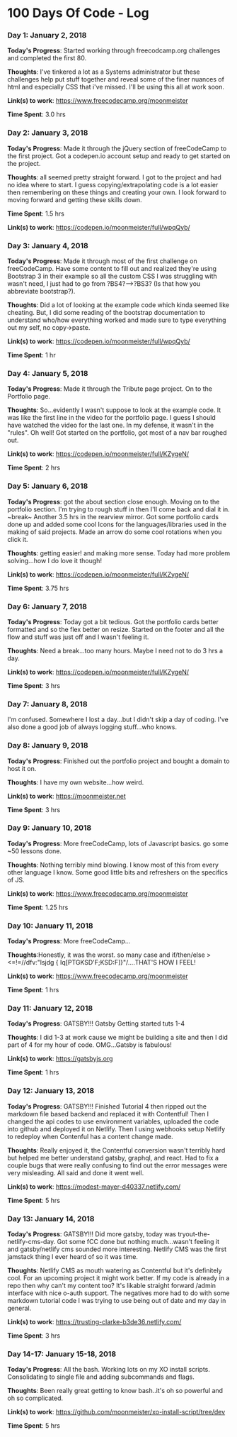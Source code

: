 # 100 Days Of Code - Log

### Day 1: January 2, 2018

**Today's Progress**: Started working through freecodcamp.org challenges and completed the first 80.

**Thoughts**: I've tinkered a lot as a Systems administrator but these challenges help put stuff together and reveal some of the finer nuances of html and especially CSS that i've missed. I'll be using this all at work soon.

**Link(s) to work**: https://www.freecodecamp.org/moonmeister

**Time Spent**: 3.0 hrs

### Day 2: January 3, 2018

**Today's Progress**: Made it through the jQuery section of freeCodeCamp to the first project. Got a codepen.io account setup and ready to get started on the project.

**Thoughts**: all seemed pretty straight forward. I got to the project and had no idea where to start. I guess copying/extrapolating code is a lot easier then remembering on these things and creating your own. I look forward to moving forward and getting these skills down.

**Time Spent**: 1.5 hrs

**Link(s) to work**: https://codepen.io/moonmeister/full/wpqQyb/

### Day 3: January 4, 2018

**Today's Progress**: Made it through most of the first challenge on freeCodeCamp. Have some content to fill out and realized they're using Bootstrap 3 in their example so all the custom CSS I was struggling with wasn't need, I just had to go from ?BS4?-->?BS3? (Is that how you abbreviate bootstrap?).

**Thoughts**: Did a lot of looking at the example code which kinda seemed like cheating. But, I did some reading of the bootstrap documentation to understand who/how everything worked and made sure to type everything out my self, no copy->paste.

**Link(s) to work**: https://codepen.io/moonmeister/full/wpqQyb/

**Time Spent**: 1 hr

### Day 4: January 5, 2018

**Today's Progress**: Made it through the Tribute page project. On to the Portfolio page.

**Thoughts**: So...evidently I wasn't suppose to look at the example code. It was like the first line in the video for the portfolio page. I guess I should have watched the video for the last one. In my defense, it wasn't in the "rules". Oh well! Got started on the portfolio, got most of a nav bar roughed out.

**Link(s) to work**: https://codepen.io/moonmeister/full/KZygeN/

**Time Spent**: 2 hrs

### Day 5: January 6, 2018

**Today's Progress**: got the about section close enough. Moving on to the portfolio section. I'm trying to rough stuff in then I'll come back and dial it in. ~break~ Another 3.5 hrs in the rearview mirror. Got some portfolio cards done up and added some cool Icons for the languages/libraries used in the making of said projects. Made an arrow do some cool rotations when you click it.

**Thoughts**: getting easier! and making more sense. Today had more problem solving...how I do love it though!

**Link(s) to work**: https://codepen.io/moonmeister/full/KZygeN/

**Time Spent**: 3.75 hrs

### Day 6: January 7, 2018

**Today's Progress**: Today got a bit tedious. Got the portfolio cards better formatted and so the flex better on resize. Started on the footer and all the flow and stuff was just off and I wasn't feeling it.

**Thoughts**: Need a break...too many hours. Maybe I need not to do 3 hrs a day.

**Link(s) to work**: https://codepen.io/moonmeister/full/KZygeN/

**Time Spent**: 3 hrs

### Day 7: January 8, 2018

I'm confused. Somewhere I lost a day...but I didn't skip a day of coding. I've also done a good job of always logging stuff...who knows.

### Day 8: January 9, 2018

**Today's Progress**: Finished out the portfolio project and bought a domain to host it on.

**Thoughts**: I have my own website...how weird.

**Link(s) to work**: https://moonmeister.net

**Time Spent**: 3 hrs

### Day 9: January 10, 2018

**Today's Progress**: More freeCodeCamp, lots of Javascript basics. go some ~50 lessons done.

**Thoughts**: Nothing terribly mind blowing. I know most of this from every other language I know. Some good little bits and refreshers on the specifics of JS.

**Link(s) to work**: https://www.freecodecamp.org/moonmeister

**Time Spent**: 1.25 hrs

### Day 10: January 11, 2018

**Today's Progress**: More freeCodeCamp...

**Thoughts**:Honestly, it was the worst. so many case and if/then/else ><=!=//dfv:"lsjdg
{ Iq[PTGKSD'F;KSD:F]}"/....THAT'S HOW I FEEL!

**Link(s) to work**: https://www.freecodecamp.org/moonmeister

**Time Spent**: 1 hrs

### Day 11: January 12, 2018

**Today's Progress**: GATSBY!!! Gatsby Getting started tuts 1-4

**Thoughts**: I did 1-3 at work cause we might be building a site and then I did part of 4 for my hour of code. OMG...Gatsby is fabulous!

**Link(s) to work**: https://gatsbyjs.org

**Time Spent**: 1 hrs

### Day 12: January 13, 2018

**Today's Progress**: GATSBY!!! Finished Tutorial 4 then ripped out the markdown file based backend and replaced it with Contentful! Then I changed the api codes to use environment variables, uploaded the code into github and deployed it on Netlify. Then I using webhooks setup Netlify to redeploy when Contenful has a content change made.

**Thoughts**: Really enjoyed it, the Contentful conversion wasn't terribly hard but helped me better understand gatsby, graphql, and react. Had to fix a couple bugs that were really confusing to find out the error messages were very misleading. All said and done it went well.

**Link(s) to work**: https://modest-mayer-d40337.netlify.com/

**Time Spent**: 5 hrs

### Day 13: January 14, 2018

**Today's Progress**: GATSBY!!! Did more gatsby, today was tryout-the-netlify-cms-day. Got some fCC done but nothing much...wasn't feeling it and gatsby/netlify cms sounded more interesting. Netlify CMS was the first jamstack thing I ever heard of so it was time.

**Thoughts**:  Netlify CMS as mouth watering as Contentful but it's definitely cool. For an upcoming project it might work better. If my code is already in a repo then why can't my content too? It's likable straight forward /admin interface with nice o-auth support. The negatives more had to do with some markdown tutorial code I was trying to use being out of date and my day in general.

**Link(s) to work**: https://trusting-clarke-b3de36.netlify.com/

**Time Spent**: 3 hrs

### Day 14-17: January 15-18, 2018

**Today's Progress**: All the bash. Working lots on my XO install scripts. Consolidating to single file and adding subcommands and flags.

**Thoughts**:  Been really great getting to know bash..it's oh so powerful and oh so complicated.

**Link(s) to work**: https://github.com/moonmeister/xo-install-script/tree/dev

**Time Spent**: 5 hrs

<!--
### Day 1: January 2, 2018

**Today's Progress**: Started working through freecodcamp.org challenges and completed the first 80.

**Thoughts**: I've tinkered a lot as a Systems administrator but these challenges help put stuff together and reveal some of the finer nuances of html and especially CSS that i've missed. I'll be using this all at work soon.

**Link(s) to work**: [Calculator App](http://www.example.com)
-->
